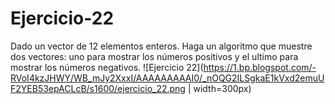 # Ejercicio-22
Dado un vector de 12 elementos enteros. Haga un algoritmo que muestre dos vectores: uno para mostrar los números positivos y el ultimo para mostrar los números negativos.
![Ejercicio 22](https://1.bp.blogspot.com/-RVoI4kzJHWY/WB_mJy2XxxI/AAAAAAAAAI0/_nOQG2ILSgkaE1kVxd2emuUF2YEB53epACLcB/s1600/ejercicio_22.png | width=300px)
